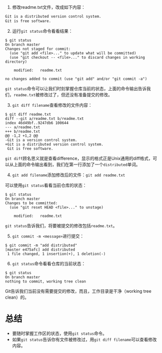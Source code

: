 1. 修改readme.txt文件，改成如下内容：

```txt
Git is a distributed version control system.
Git is free software.
```

2. 运行`git status`命令看看结果：

```git
$ git status
On branch master
Changes not staged for commit:
  (use "git add <file>..." to update what will be committed)
  (use "git checkout -- <file>..." to discard changes in working directory)

	modified:   readme.txt

no changes added to commit (use "git add" and/or "git commit -a")
```

`git status`命令可以让我们时刻掌握仓库当前的状态，上面的命令输出告诉我们，`readme.txt`被修改过了，但还没有准备提交的修改。

3. `git diff filename`查看修改的文件内容：

```git
$ git diff readme.txt 
diff --git a/readme.txt b/readme.txt
index 46d49bf..9247db6 100644
--- a/readme.txt
+++ b/readme.txt
@@ -1,2 +1,2 @@
-Git is a version control system.
+Git is a distributed version control system.
 Git is free software.
```

`git diff`顾名思义就是查看difference，显示的格式正是Unix通用的diff格式，可以从上面的命令输出看到，我们在第一行添加了一个`distributed`单词。

4. `git add filename`添加修改后的文件：`git add readme.txt`

可以使用`git status`看看当前仓库的状态：

```git
$ git status
On branch master
Changes to be committed:
  (use "git reset HEAD <file>..." to unstage)

	modified:   readme.txt
```

`git status`告诉我们，将要被提交的修改包括`readme.txt`。

5. `git commit -m <message>`进行提交：

```git
$ git commit -m "add distributed"
[master e475afc] add distributed
 1 file changed, 1 insertion(+), 1 deletion(-)
```

6. `git status`命令看看仓库的当前状态：

```git
$ git status
On branch master
nothing to commit, working tree clean
```

Git告诉我们当前没有需要提交的修改，而且，工作目录是干净（working tree clean）的。



# 总结

- 要随时掌握工作区的状态，使用`git status`命令。
- 如果`git status`告诉你有文件被修改过，用`git diff filename`可以查看修改内容。